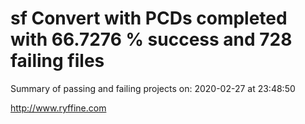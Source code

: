 # sf Convert with PCDs completed with 66.7276 % success and 728 failing files

Summary of passing and failing projects on: 2020-02-27 at 23:48:50

http://www.ryffine.com
